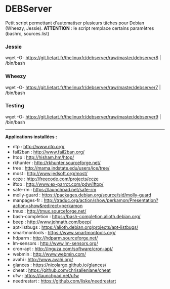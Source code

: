 # DEBServer

Petit script permettant d'automatiser plusieurs tâches pour Debian (Wheezy, Jessie).
**ATTENTION** : le script remplace certains paramètres (bashrc, sources.list)

### Jessie
wget -O- https://git.lietart.fr/thelinuxfr/debserver/raw/master/debserver8 | /bin/bash

### Wheezy
wget -O- https://git.lietart.fr/thelinuxfr/debserver/raw/master/debserver7 | /bin/bash

### Testing
wget -O- https://git.lietart.fr/thelinuxfr/debserver/raw/master/debserver9 | /bin/bash

---
**Applications installées :**
- ntp : http://www.ntp.org/
- fail2ban : http://www.fail2ban.org/
- htop : http://hisham.hm/htop/
- rkhunter : http://rkhunter.sourceforge.net/
- tree : http://mama.indstate.edu/users/ice/tree/
- most : http://www.jedsoft.org/most/
- ccze : http://freecode.com/projects/ccze
- iftop : http://www.ex-parrot.com/pdw/iftop/
- safe-rm : https://launchpad.net/safe-rm
- molly-guard : https://packages.debian.org/source/sid/molly-guard
- manpages-fr : http://traduc.org/action/show/perkamon/Presentation?action=show&redirect=perkamon
- tmux : http://tmux.sourceforge.net/
- bash-completion : https://bash-completion.alioth.debian.org/
- beep : http://www.johnath.com/beep/
- apt-listbugs : https://alioth.debian.org/projects/apt-listbugs/
- smartmontools : https://www.smartmontools.org/
- hdparm : http://hdparm.sourceforge.net/
- lm-sensors : http://www.lm-sensors.org/
- cron-apt : http://inguza.com/software/cron-apt/
- webmin : http://www.webmin.com/
- avahi : http://www.avahi.org/
- glances : https://nicolargo.github.io/glances/
- cheat : https://github.com/chrisallenlane/cheat
- ufw : https://launchpad.net/ufw
- needrestart : https://github.com/liske/needrestart
